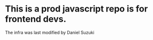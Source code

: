  # This is a  prod javascript repo is for frontend devs. 
The infra was last modified by Daniel Suzuki